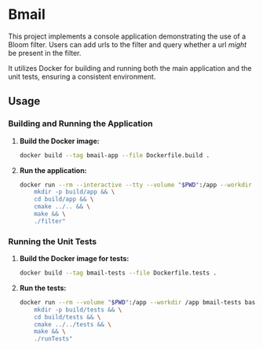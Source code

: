 # Bmail

This project implements a console application demonstrating the use of a Bloom filter.
Users can add urls to the filter and query whether a url *might* be present in the filter.

It utilizes Docker for building and running both the main application and the unit tests, ensuring a consistent environment.

## Usage

### Building and Running the Application

1.  **Build the Docker image:**
    ```bash
    docker build --tag bmail-app --file Dockerfile.build .
    ```

2.  **Run the application:**
    ```bash
    docker run --rm --interactive --tty --volume "$PWD":/app --workdir /app bmail-app bash -c "
        mkdir -p build/app && \
        cd build/app && \
        cmake ../.. && \
        make && \
        ./filter"
    ```

### Running the Unit Tests

1.  **Build the Docker image for tests:**
    ```bash
    docker build --tag bmail-tests --file Dockerfile.tests .
    ```

2.  **Run the tests:**
    ```bash
    docker run --rm --volume "$PWD":/app --workdir /app bmail-tests bash -c "
        mkdir -p build/tests && \
        cd build/tests && \
        cmake ../../tests && \
        make && \
        ./runTests"
    ```
